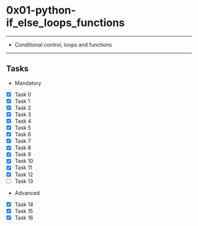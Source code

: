 # 0x01-python-if_else_loops_functions

---
* Conditional control, loops and functions
---

## Tasks
* Mandatory
- [x] Task 0
- [x] Task 1
- [x] Task 2
- [x] Task 3
- [x] Task 4
- [x] Task 5
- [x] Task 6
- [x] Task 7
- [x] Task 8
- [x] Task 9
- [x] Task 10
- [x] Task 11
- [x] Task 12
- [ ] Task 13

* Advanced
- [x] Task 14
- [x] Task 15
- [x] Task 16
